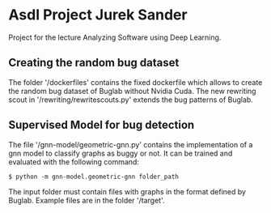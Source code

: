 # Asdl Project Jurek Sander
Project for the lecture Analyzing Software using Deep Learning.

## Creating the random bug dataset
The folder '/dockerfiles' contains the fixed dockerfile which allows to create the random bug dataset of Buglab without Nvidia Cuda. The new rewriting scout in '/rewriting/rewritescouts.py' extends the bug patterns of Buglab.

## Supervised Model for bug detection
The file '/gnn-model/geometric-gnn.py' contains the implementation of a gnn model to classify graphs as buggy or not. It can be trained and evaluated with the following command:

    $ python -m gnn-model.geometric-gnn folder_path

The input folder must contain files with graphs in the format defined by Buglab. Example files are in the folder '/target'.
